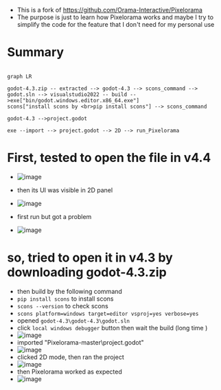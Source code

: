 * This is a fork of https://github.com/Orama-Interactive/Pixelorama
* The purpose is just to learn how Pixelorama works and maybe I try to simplify the code for the feature that I don't need for my personal use

# Summary

```mermaid

graph LR

godot-4.3.zip -- extracted --> godot-4.3 --> scons_command -->  godot.sln --> visualstudio2022 -- build -->exe["bin/godot.windows.editor.x86_64.exe"]
scons["install scons by <br>pip install scons"] --> scons_command

godot-4.3 -->project.godot

exe --import --> project.godot --> 2D --> run_Pixelorama 

```



# First, tested to open the file in v4.4
* ![image](https://github.com/user-attachments/assets/11667a46-c6a0-4a63-9f9c-7f40455c049c)

* then its UI was visible in 2D panel
* ![image](https://github.com/user-attachments/assets/baf82b73-e359-41ce-b160-7508fe8cb173)

* first run but got a problem
* ![image](https://github.com/user-attachments/assets/0d00ea8f-f49f-4291-b171-0a78ba13a887)

# so, tried to open it in v4.3 by downloading godot-4.3.zip 
* then build by the following command
* `pip install scons` to install scons 
* `scons --version` to check scons
* `scons platform=windows target=editor vsproj=yes verbose=yes`
* opened `godot-4.3\godot-4.3\godot.sln`
* click `local windows debugger` button then wait the build (long time ) 
* ![image](https://github.com/user-attachments/assets/d4d30e42-8b0d-464f-ae33-bea145d8320f)
* imported "Pixelorama-master\project.godot"
* ![image](https://github.com/user-attachments/assets/3d032459-eeff-4951-a1e6-7c45e4e0e5fa)
* clicked 2D mode, then ran the project
* ![image](https://github.com/user-attachments/assets/0c341163-96c3-4d38-93fb-b22291c7599c)
* then Pixelorama worked as expected
* ![image](https://github.com/user-attachments/assets/e55905eb-58ad-4bd4-8ac6-5b5e3afb8586)



